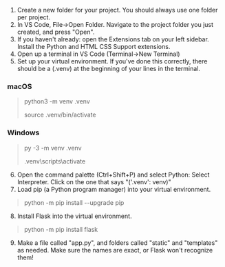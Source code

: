 1. Create a new folder for your project. You should always use one folder per project.
2. In VS Code, File->Open Folder. Navigate to the project folder you just created, and press "Open".
3. If you haven't already: open the Extensions tab on your left sidebar. Install the Python and HTML CSS Support extensions.
4. Open up a terminal in VS Code (Terminal->New Terminal)
5. Set up your virtual environment. If you've done this correctly, there should be a (.venv) at the beginning of your lines in the terminal. 
### macOS
> python3 -m venv .venv
> 
> source .venv/bin/activate

### Windows
> py -3 -m venv .venv
> 
> .venv\scripts\activate
6. Open the command palette (Ctrl+Shift+P) and select Python: Select Interpreter. Click on the one that says "('.venv': venv)"
7. Load pip (a Python program manager) into your virtual environment.
> python -m pip install --upgrade pip
8. Install Flask into the virtual environment.
> python -m pip install flask
9. Make a file called "app.py", and folders called "static" and "templates" as needed. Make sure the names are exact, or Flask won't recognize them!
